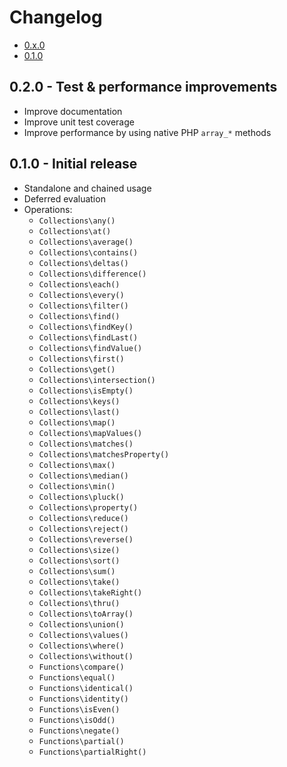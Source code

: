 Changelog
=========
- [0.x.0](#0x0)
- [0.1.0](#010)


0.2.0 - Test & performance improvements
---------------------------------------
- Improve documentation
- Improve unit test coverage
- Improve performance by using native PHP `array_*` methods


0.1.0 - Initial release
-----------------------
- Standalone and chained usage
- Deferred evaluation
- Operations:
	- `Collections\any()`
	- `Collections\at()`
	- `Collections\average()`
	- `Collections\contains()`
	- `Collections\deltas()`
	- `Collections\difference()`
	- `Collections\each()`
	- `Collections\every()`
	- `Collections\filter()`
	- `Collections\find()`
	- `Collections\findKey()`
	- `Collections\findLast()`
	- `Collections\findValue()`
	- `Collections\first()`
	- `Collections\get()`
	- `Collections\intersection()`
	- `Collections\isEmpty()`
	- `Collections\keys()`
	- `Collections\last()`
	- `Collections\map()`
	- `Collections\mapValues()`
	- `Collections\matches()`
	- `Collections\matchesProperty()`
	- `Collections\max()`
	- `Collections\median()`
	- `Collections\min()`
	- `Collections\pluck()`
	- `Collections\property()`
	- `Collections\reduce()`
	- `Collections\reject()`
	- `Collections\reverse()`
	- `Collections\size()`
	- `Collections\sort()`
	- `Collections\sum()`
	- `Collections\take()`
	- `Collections\takeRight()`
	- `Collections\thru()`
	- `Collections\toArray()`
	- `Collections\union()`
	- `Collections\values()`
	- `Collections\where()`
	- `Collections\without()`
	- `Functions\compare()`
	- `Functions\equal()`
	- `Functions\identical()`
	- `Functions\identity()`
	- `Functions\isEven()`
	- `Functions\isOdd()`
	- `Functions\negate()`
	- `Functions\partial()`
	- `Functions\partialRight()`
